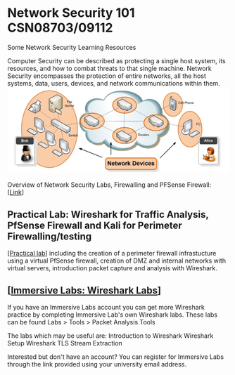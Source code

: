 # Network Security 101 CSN08703/09112
Some Network Security Learning Resources

Computer Security can be described as protecting a single host system, its resources, and how to combat threats to that single machine. Network Security encompasses the protection of entire networks, all the host systems, data, users, devices, and network communications within them. 
![image](https://github.com/SecretishSquirrel/network_security/blob/master/NetworkDevices.JPG)

Overview of Network Security Labs, Firewalling and PFSense Firewall: [<a href="https://youtu.be/pbhJSvEXZrw">Link</a>]


## Practical Lab: Wireshark for Traffic Analysis, PfSense Firewall and Kali for Perimeter Firewalling/testing
[<a href="https://github.com/SecretishSquirrel/network_security/blob/master/Lab04_PfSense_Wireshark.pdf">Practical lab</a>] including the creation of a perimeter firewall infrastucture using a virtual PfSense firewall, creation of DMZ and internal networks with virtual servers, introduction packet capture and analysis with Wireshark.

## [<a href="https://dca.immersivelabs.online">Immersive Labs: Wireshark Labs</a>]
If you have an Immersive Labs account you can get more Wireshark practice by completing Immersive Lab's own Wireshark labs. These labs can be found Labs > Tools > Packet Analysis Tools

The labs which may be useful are:
    Introduction to Wireshark
    Wireshark Setup
    Wireshark TLS
    Stream Extraction

Interested but don't have an account? You can register for Immersive Labs through the link provided using your university email address.

